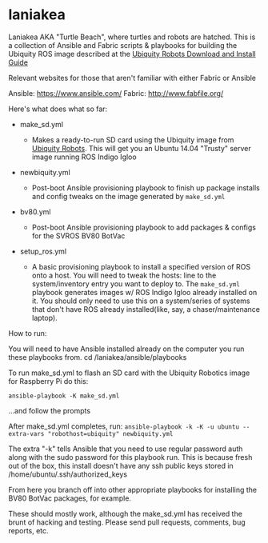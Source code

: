 # laniakea

Laniakea AKA "Turtle Beach", where turtles and robots are hatched.
This is a collection of Ansible and Fabric scripts & playbooks for building the 
Ubiquity ROS image described at the [Ubiquity Robots Download and Install Guide](https://github.com/UbiquityRobotics/ubiquity_main/blob/master/Doc_Downloading_and_Installing_the_Ubiquity_Ubuntu_ROS_Kernel_Image.md)

Relevant websites for those that aren't familiar with either Fabric or Ansible

Ansible: 
https://www.ansible.com/
Fabric:
http://www.fabfile.org/

Here's what does what so far:

* make_sd.yml
   * Makes a ready-to-run SD card using the Ubiquity image from [Ubiquity Robots](http://ubiquityrobotics). This will get you an Ubuntu 14.04 "Trusty" server image running ROS Indigo Igloo
* newbiquity.yml
   * Post-boot Ansible provisioning playbook to finish up package installs and config tweaks on the image generated by ``make_sd.yml``
* bv80.yml
   * Post-boot Ansible provisioning playbook to add packages & configs for the SVROS BV80 BotVac

* setup_ros.yml 
   * A basic provisioning playbook to install a specified version of ROS onto a host. You will need to tweak the hosts: line to the system/inventory entry you want to deploy to. The ``make_sd.yml`` playbook generates images w/ ROS Indigo Igloo already installed on it. You should only need to use this on a system/series of systems that don't have ROS already installed(like, say, a chaser/maintenance laptop). 

How to run:

You will need to have Ansible installed already on the computer you run these playbooks from.
cd <YOUR LOCAL GIT REPO>/laniakea/ansible/playbooks

To run make_sd.yml to flash an SD card with the Ubiquity Robotics image for Raspberry Pi do this:

`ansible-playbook -K make_sd.yml`  

...and follow the prompts

After make_sd.yml completes, run:
`ansible-playbook -k -K -u ubuntu --extra-vars "robothost=ubiquity" newbiquity.yml` 

The extra "-k" tells Ansible that you need to use regular password auth along with the sudo password for this playbook run. This is because fresh out of the box, this install doesn't have any ssh public keys stored in /home/ubuntu/.ssh/authorized_keys 

From here you branch off into other appropriate playbooks for installing the BV80 BotVac packages, for example.

These should mostly work, although the make_sd.yml has received the brunt of hacking and testing. Please send pull requests, comments, bug reports, etc. 


